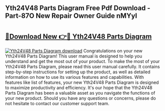## Yth24V48 Parts Diagram Free Pdf Download - Part-87O New Repair Owner Guide nMYyI

# <h2><a href="http://dfoozml.blite.top/?on=Yth24V48+Parts+Diagram">🔗Download New 👉🔴 Yth24V48 Parts Diagram</a></h2>

[![Yth24V48 Parts Diagram download](https://i.imgur.com/lujVjoI.png)](http://dfoozml.blite.top/?on=Yth24V48+Parts+Diagram)
Congratulations on your new Yth24V48 Parts Diagram! This user manual is designed to help you understand and get the most out of your product. To make the most of your Yth24V48 Parts Diagram, please read this user manual carefully. It contains step-by-step instructions for setting up the product, as well as detailed information on how to use its various features and capabilities. With features like list of features, your new Yth24V48 Parts Diagram is designed to maximize productivity and efficiency. It's our hope that the Yth24V48 Parts Diagram has been a valuable asset as you navigate the functions of your new product. Should you have any questions or concerns, please do not hesitate to contact our customer support team.
